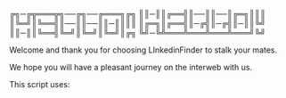 ╔╗─╔╦═══╦╗──╔╗──╔═══╗╔╗
║║─║║╔══╣║──║║──║╔═╗║║║
║╚═╝║╚══╣║──║║──║║─║║║║
║╔═╗║╔══╣║─╔╣║─╔╣║─║║╚╝
║║─║║╚══╣╚═╝║╚═╝║╚═╝║╔╗
╚╝─╚╩═══╩═══╩═══╩═══╝╚╝


Welcome and thank you for choosing LInkedinFinder to stalk your mates.

We hope you will have a pleasant journey on the interweb with us.

This script uses:

